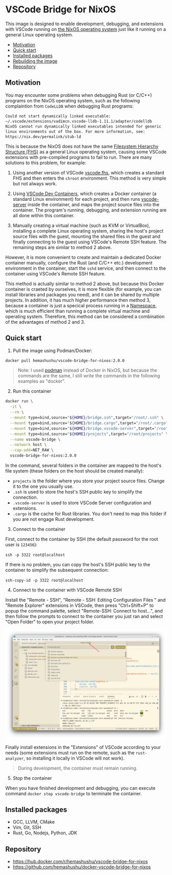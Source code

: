 # VSCode Bridge for NixOS

This image is designed to enable development, debugging, and extensions with VSCode running on [the NixOS operating system](https://nixos.org/) just like it running on a general Linux operating system.

<!-- @import "[TOC]" {cmd="toc" depthFrom=2 depthTo=4 orderedList=false} -->

<!-- code_chunk_output -->

- [Motivation](#motivation)
- [Quick start](#quick-start)
- [Installed packages](#installed-packages)
- [Rebuilding the image](#rebuilding-the-image)
- [Repository](#repository)

<!-- /code_chunk_output -->

## Motivation

You may encounter some problems when debugging Rust (or C/C++) programs on the NixOS operating system, such as the following complaintion from `CodeLLDB` when debugging Rust programs:

```text
Could not start dynamically linked executable: ~/.vscode/extensions/vadimcn.vscode-lldb-1.11.1/adapter/codelldb
NixOS cannot run dynamically linked executables intended for generic linux environments out of the box. For more information, see: https://nix.dev/permalink/stub-ld
```

This is because the NixOS does not have the same [Filesystem Hierarchy Structure (FHS)](https://refspecs.linuxfoundation.org/FHS_3.0/fhs/index.html) as a general Linux operating system, causing some VSCode extensions with pre-compiled programs to fail to run. There are many solutions to this problem, for example:

1. Using another version of VSCode [vscode.fhs](https://nixos.wiki/wiki/Visual_Studio_Code), which creates a standard FHS and then enters the `chroot` environment. This method is very simple but not always work.

2. Using [VSCode Dev Containers](https://code.visualstudio.com/docs/devcontainers/containers), which creates a Docker container (a standard Linux environment) for each project, and then runs [vscode-server](https://code.visualstudio.com/docs/remote/vscode-server) inside the container, and maps the project source files into the container. The program's running, debugging, and extension running are all done within this container.

3. Manually creating a virtual machine (such as KVM or VirtualBox), installing a complete Linux operating system, sharing the host's project source files with the guest, mounting the shared files in the guest and finally connecting to the guest using VSCode's Remote SSH feature. The remaining steps are similar to method 2 above.

However, it is more convenient to create and maintain a dedicated Docker container manually, configure the Rust (and C/C++ etc.) development environment in the container, start the `sshd` service, and then connect to the container using VSCode's Remote SSH feature.

This method is actually similar to method 2 above, but because this Docker container is craeted by ourselves, it is more flexible (for example, you can install libraries and packages you need), and it can be shared by multiple projects. In addition, it has much higher performance then method 3, because a container is just a specical process running in a [Namespace](https://en.wikipedia.org/wiki/Linux_namespaces), which is much efficient than running a complete virtual machine and operating system. Therefore, this method can be considered a combination of the advantages of method 2 and 3.

## Quick start

1. Pull the image using Podman/Docker:

```bash
docker pull hemashushu/vscode-bridge-for-nixos:2.0.0
```

> Note: I used [podman](https://podman.io/) instead of Docker in NixOS, but because the commands are the same, I still write the commands in the following examples as "docker".

2. Run this container

```bash
docker run \
  -it \
  --rm \
  --mount type=bind,source="${HOME}/bridge.ssh",target="/root/.ssh" \
  --mount type=bind,source="${HOME}/bridge.cargo",target="/root/.cargo" \
  --mount type=bind,source="${HOME}/bridge.vscode-server",target="/root/.vscode-server" \
  --mount type=bind,source="${HOME}/projects",target="/root/projects" \
  --name vscode-bridge \
  --network host \
  --cap-add=NET_RAW \
  vscode-bridge-for-nixos:2.0.0
```

In the command, several folders in the container are mapped to the host's file system (these folders on the host should be created manally):

- `projects` is the folder where you store your project source files. Change it to the one you usually use.
- `.ssh` is used to store the host's SSH public key to simplify the connection.
- `.vscode-server` is used to store VSCode Server configuration and extensions.
- `.cargo` is the cache for Rust libraries. You don't need to map this folder if you are not engage Rust development.

3. Connect to the container

First, connect to the container by SSH (the default password for the root user is `123456`):

`ssh -p 3322 root@localhost`

If there is no problem, you can copy the host's SSH public key to the container to simplify the subsequent connection:

`ssh-copy-id -p 3322 root@localhost`

4. Connect to the container with VSCode Remote SSH

Install the "Remote - SSH", "Remote - SSH: Editing Configuration Files
" and "Remote Explorer" extensions in VSCode, then press "Ctrl+Shift+P" to popup the command palette, select "Remote-SSH: Connect to host...", and then follow the prompts to connect to the container you just ran and select "Open Folder" to open your project folder.

![Screenshot](./screenshot.png)

Finally install extensions in the "Extensions" of VSCode according to your needs (some extensions must run on the remote, such as the `rust-analyzer`, so installing it locally in VSCode will not work).

> During development, the container must remain running.

5. Stop the container

When you have finished development and debugging, you can execute command `docker stop vscode-bridge` to terminate the container.

## Installed packages

- GCC, LLVM, CMake
- Vim, Git, SSH
- Rust, Go, Nodejs, Python, JDK

## Repository

- https://hub.docker.com/r/hemashushu/vscode-bridge-for-nixos
- https://github.com/hemashushu/docker-vscode-bridge-for-nixos

